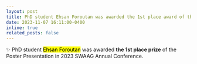 ```yaml
---
layout: post
title: PhD student Ehsan Foroutan was awarded the 1st place award of the Poster Presentation in 2023 SWAAG Annual Conference.
date: 2023-11-07 16:11:00-0400
inline: true
related_posts: false
---
```


:sparkles: PhD student <mark>Ehsan Foroutan</mark> was awarded **the 1st place prize** of the Poster Presentation in 2023 SWAAG Annual Conference.
